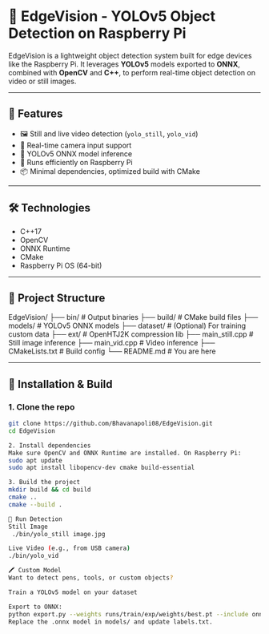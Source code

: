 # 🧠 EdgeVision - YOLOv5 Object Detection on Raspberry Pi

EdgeVision is a lightweight object detection system built for edge devices like the Raspberry Pi. It leverages **YOLOv5** models exported to **ONNX**, combined with **OpenCV** and **C++**, to perform real-time object detection on video or still images.

---

## 🚀 Features

- 🖼️ Still and live video detection (`yolo_still`, `yolo_vid`)
- 🎥 Real-time camera input support
- 🧠 YOLOv5 ONNX model inference
- 🧪 Runs efficiently on Raspberry Pi
- 📦 Minimal dependencies, optimized build with CMake

---

## 🛠️ Technologies

- C++17
- OpenCV
- ONNX Runtime
- CMake
- Raspberry Pi OS (64-bit)

---

## 📁 Project Structure

EdgeVision/
├── bin/ # Output binaries
├── build/ # CMake build files
├── models/ # YOLOv5 ONNX models
├── dataset/ # (Optional) For training custom data
├── ext/ # OpenHTJ2K compression lib
├── main_still.cpp # Still image inference
├── main_vid.cpp # Video inference
├── CMakeLists.txt # Build config
└── README.md # You are here


---

## 🔧 Installation & Build

### 1. Clone the repo

```bash
git clone https://github.com/Bhavanapoli08/EdgeVision.git
cd EdgeVision

2. Install dependencies
Make sure OpenCV and ONNX Runtime are installed. On Raspberry Pi:
sudo apt update
sudo apt install libopencv-dev cmake build-essential

3. Build the project
mkdir build && cd build
cmake ..
cmake --build .

🧪 Run Detection
Still Image
 ./bin/yolo_still image.jpg

Live Video (e.g., from USB camera)
./bin/yolo_vid

🖍️ Custom Model
Want to detect pens, tools, or custom objects?

Train a YOLOv5 model on your dataset

Export to ONNX:
python export.py --weights runs/train/exp/weights/best.pt --include onnx
Replace the .onnx model in models/ and update labels.txt.

